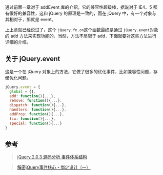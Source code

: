 通过前面一章对于 addEvent 库的介绍，它的兼容性超级棒，据说对于 IE4、5 都有很好的兼容性，这和 jQuery 的原理是一致的，而在 jQuery 中，有一个对象与其相对于，那就是 event。

上上章就已经说过了，这个 `jQuery.fn.on`这个函数最终是通过 `jQuery.event`对象的 add 方法来实现功能的，当然，方法不局限于 add，下面就要对这些方法进行详细的介绍。

## 关于 jQuery.event

这是一个在 jQuery 对象上的方法，它做了很多的优化事件，比如兼容性问题，存储优化问题。

```javascript
jQuery.event = {
  global = {},
  add: function(){...},
  remove: function(){...},
  dispatch: function(){...},
  handlers: function(){...},
  addProp: function(){...},
  fix: function(){...},
  special: function(){...}
}
```

## 参考

>[jQuery 2.0.3 源码分析 事件体系结构](http://www.cnblogs.com/aaronjs/p/3441320.html)

>[解密jQuery事件核心 - 绑定设计（一）](http://www.cnblogs.com/aaronjs/p/3444874.html)